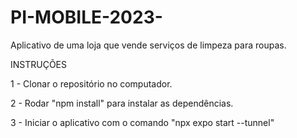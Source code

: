 # PI-MOBILE-2023-

Aplicativo de uma loja que vende serviços de limpeza para roupas.

INSTRUÇÕES

1 - Clonar o repositório no computador.

2 - Rodar "npm install" para instalar as dependências.

3 - Iniciar o aplicativo com o comando "npx expo start --tunnel"

